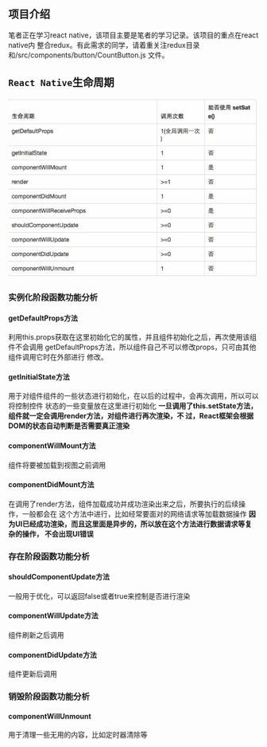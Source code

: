 ## 项目介绍
笔者正在学习react native，该项目主要是笔者的学习记录。该项目的重点在react native内
整合redux。有此需求的同学，请着重关注redux目录和/src/components/button/CountButton.js
文件。

## `React Native`生命周期
![avatar](./mdimages/lifecycle.jpeg)

### 实例化阶段函数功能分析
#### getDefaultProps方法
利用this.props获取在这里初始化它的属性，并且组件初始化之后，再次使用该组件不会调用
getDefaultProps方法，所以组件自己不可以修改props，只可由其他组件调用它时在外部进行
修改。
#### getInitialState方法
用于对组件组件的一些状态进行初始化，在以后的过程中，会再次调用，所以可以将控制控件
状态的一些变量放在这里进行初始化
**一旦调用了this.setState方法，组件就一定会调用render方法，对组件进行再次渲染，不
过，React框架会根据DOM的状态自动判断是否需要真正渲染**
#### componentWillMount方法
组件将要被加载到视图之前调用
#### componentDidMount方法
在调用了render方法，组件加载成功并成功渲染出来之后，所要执行的后续操作，一般都会在
这个方法中进行，比如经常要面对的网络请求等加载数据操作
**因为UI已经成功渲染，而且这里面是异步的，所以放在这个方法进行数据请求等复杂的操作，
不会出现UI错误**

### 存在阶段函数功能分析
#### shouldComponentUpdate方法
一般用于优化，可以返回false或者true来控制是否进行渲染
#### componentWillUpdate方法
组件刷新之后调用
#### componentDidUpdate方法
组件更新后调用

### 销毁阶段函数功能分析
#### componentWillUnmount
用于清理一些无用的内容，比如定时器清除等

